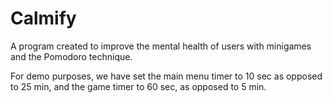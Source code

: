 # Calmify
A program created to improve the mental health of users with minigames and the Pomodoro technique.


For demo purposes, we have set the main menu timer to 10 sec as opposed to 25 min, and the game timer to 60 sec, as opposed to 5 min.
